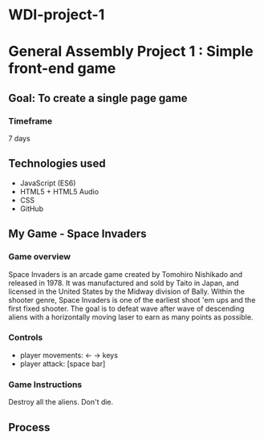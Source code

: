 # WDI-project-1

# General Assembly Project 1 : Simple front-end game

## Goal: To create a single page game
### Timeframe
7 days

## Technologies used

* JavaScript (ES6)
* HTML5 + HTML5 Audio
* CSS
* GitHub

## My Game - Space Invaders

### Game overview
Space Invaders is an arcade game created by Tomohiro Nishikado and released in 1978. It was manufactured and sold by Taito in Japan, and licensed in the United States by the Midway division of Bally. Within the shooter genre, Space Invaders is one of the earliest shoot 'em ups and the first fixed shooter. The goal is to defeat wave after wave of descending aliens with a horizontally moving laser to earn as many points as possible.

### Controls
- player movements: ← → keys
- player attack: [space bar]

### Game Instructions
Destroy all the aliens. Don't die.

## Process
